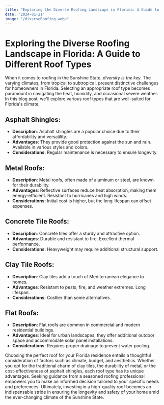 ```yaml
---
title: "Exploring the Diverse Roofing Landscape in Florida: A Guide to Different Roof Types "
date: "2024-01-21"
image: "/diverseRoofing.webp"
---
```


# Exploring the Diverse Roofing Landscape in Florida: A Guide to Different Roof Types

When it comes to roofing in the Sunshine State, _diversity is the key_. The varying climates, from tropical to subtropical, present distinctive challenges for homeowners in Florida. Selecting an appropriate roof type becomes paramount in navigating the heat, humidity, and occasional severe weather. In this blog post, we'll explore various roof types that are well-suited for Florida's climate.

## Asphalt Shingles:

- **Description**: Asphalt shingles are a popular choice due to their affordability and versatility.
- **Advantages**: They provide good protection against the sun and rain. Available in various styles and colors.
- **Considerations**: Regular maintenance is necessary to ensure longevity.

## Metal Roofs:

- **Description**: Metal roofs, often made of aluminum or steel, are known for their durability.
- **Advantages**: Reflective surfaces reduce heat absorption, making them energy-efficient. Resistant to hurricanes and high winds.
- **Considerations**: Initial cost is higher, but the long lifespan can offset expenses.

## Concrete Tile Roofs:

- **Description**: Concrete tiles offer a sturdy and attractive option.
- **Advantages**: Durable and resistant to fire. Excellent thermal performance.
- **Considerations**: Heavyweight may require additional structural support.

## Clay Tile Roofs:

- **Description**: Clay tiles add a touch of Mediterranean elegance to homes.
- **Advantages**: Resistant to pests, fire, and weather extremes. Long lifespan.
- **Considerations**: Costlier than some alternatives.

## Flat Roofs:

- **Description**: Flat roofs are common in commercial and modern residential buildings.
- **Advantages**: Ideal for urban landscapes, they offer additional outdoor space and accommodate solar panel installations.
- **Considerations**: Requires proper drainage to prevent water pooling.

Choosing the perfect roof for your Florida residence entails a thoughtful consideration of factors such as climate, budget, and aesthetics. Whether you opt for the traditional charm of clay tiles, the durability of metal, or the cost-effectiveness of asphalt shingles, each roof type has its unique advantages. Seeking guidance from a seasoned roofing professional empowers you to make an informed decision tailored to your specific needs and preferences. Ultimately, investing in a high-quality roof becomes an indispensable stride in ensuring the longevity and safety of your home amid the ever-changing climate of the Sunshine State.
